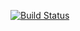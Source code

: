 [![Build Status](https://travis-ci.org/a-tsu/node-express.svg?branch=master)](https://travis-ci.org/a-tsu/node-express)
